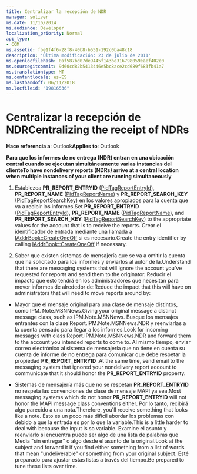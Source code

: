 ```yaml
---
title: Centralizar la recepción de NDR
manager: soliver
ms.date: 11/16/2014
ms.audience: Developer
localization_priority: Normal
api_type:
- COM
ms.assetid: fbe1f4f6-28f8-40b8-b551-192c0ba48c18
description: 'Última modificación: 23 de julio de 2011'
ms.openlocfilehash: 0af587bd07de9445f143be316798059eaef402e0
ms.sourcegitcommit: 9d60cd82b5413446e5bc8ace2cd689f683fb41a7
ms.translationtype: MT
ms.contentlocale: es-ES
ms.lasthandoff: 06/11/2018
ms.locfileid: "19816536"
---
```

# <a name="centralizing-the-receipt-of-ndrs"></a><span data-ttu-id="a9f1e-103">Centralizar la recepción de NDR</span><span class="sxs-lookup"><span data-stu-id="a9f1e-103">Centralizing the receipt of NDRs</span></span>

<span data-ttu-id="a9f1e-104">**Hace referencia a**: Outlook</span><span class="sxs-lookup"><span data-stu-id="a9f1e-104">**Applies to**: Outlook</span></span> 
  
<span data-ttu-id="a9f1e-105">**Para que los informes de no entrega (NDR) entran en una ubicación central cuando se ejecutan simultáneamente varias instancias del cliente**</span><span class="sxs-lookup"><span data-stu-id="a9f1e-105">**To have nondelivery reports (NDRs) arrive at a central location when multiple instances of your client are running simultaneously**</span></span>
  
1. <span data-ttu-id="a9f1e-106">Establezca **PR_REPORT_ENTRYID** ([PidTagReportEntryId](pidtagreportentryid-canonical-property.md)), **PR_REPORT_NAME** ([PidTagReportName](pidtagreportname-canonical-property.md)) y **PR_REPORT_SEARCH_KEY** ([PidTagReportSearchKey](pidtagreportsearchkey-canonical-property.md)) en los valores apropiados para la cuenta que va a recibir los informes.</span><span class="sxs-lookup"><span data-stu-id="a9f1e-106">Set **PR_REPORT_ENTRYID** ([PidTagReportEntryId](pidtagreportentryid-canonical-property.md)), **PR_REPORT_NAME** ([PidTagReportName](pidtagreportname-canonical-property.md)), and **PR_REPORT_SEARCH_KEY** ([PidTagReportSearchKey](pidtagreportsearchkey-canonical-property.md)) to the appropriate values for the account that is to receive the reports.</span></span> <span data-ttu-id="a9f1e-107">Crear el identificador de entrada mediante una llamada a [IAddrBook::CreateOneOff](iaddrbook-createoneoff.md) si es necesario.</span><span class="sxs-lookup"><span data-stu-id="a9f1e-107">Create the entry identifier by calling [IAddrBook::CreateOneOff](iaddrbook-createoneoff.md) if necessary.</span></span> 
    
2. <span data-ttu-id="a9f1e-108">Saber que existen sistemas de mensajería que se va a omitir la cuenta que ha solicitado para los informes y enviarlos al autor de la.</span><span class="sxs-lookup"><span data-stu-id="a9f1e-108">Understand that there are messaging systems that will ignore the account you've requested for reports and send them to the originator.</span></span> <span data-ttu-id="a9f1e-109">Reducir el impacto que esto tendrá en los administradores que necesitan para mover informes de alrededor de:</span><span class="sxs-lookup"><span data-stu-id="a9f1e-109">Reduce the impact that this will have on administrators that will need to move reports around by:</span></span>
    
- <span data-ttu-id="a9f1e-110">Mayor que el mensaje original para una clase de mensaje distintos, como IPM. Note.MSNNews.</span><span class="sxs-lookup"><span data-stu-id="a9f1e-110">Giving your original message a distinct message class, such as IPM.Note.MSNNews.</span></span> <span data-ttu-id="a9f1e-111">Busque los mensajes entrantes con la clase Report.IPM.Note.MSNNews.NDR y reenviarlas a la cuenta pensado para llegar a los informes.</span><span class="sxs-lookup"><span data-stu-id="a9f1e-111">Look for incoming messages with class Report.IPM.Note.MSNNews.NDR and forward them to the account you intended reports to come to.</span></span> <span data-ttu-id="a9f1e-112">Al mismo tiempo, enviar correo electrónico al sistema de mensajería que no tiene en cuenta su cuenta de informe de no entrega para comunicar que debe respetar la propiedad **PR_REPORT_ENTRYID** .</span><span class="sxs-lookup"><span data-stu-id="a9f1e-112">At the same time, send email to the messaging system that ignored your nondelivery report account to communicate that it should honor the **PR_REPORT_ENTRYID** property.</span></span> 
    
- <span data-ttu-id="a9f1e-113">Sistemas de mensajería más que no se respetan **PR_REPORT_ENTRYID** no respeta las convenciones de clase de mensaje MAPI ya sea.</span><span class="sxs-lookup"><span data-stu-id="a9f1e-113">Most messaging systems which do not honor **PR_REPORT_ENTRYID** will not honor the MAPI message class conventions either.</span></span> <span data-ttu-id="a9f1e-114">Por lo tanto, recibirá algo parecido a una nota.</span><span class="sxs-lookup"><span data-stu-id="a9f1e-114">Therefore, you'll receive something that looks like a note.</span></span> <span data-ttu-id="a9f1e-115">Esto es un poco más difícil abordar los problemas con debido a que la entrada es por lo que la variable.</span><span class="sxs-lookup"><span data-stu-id="a9f1e-115">This is a little harder to deal with because the input is so variable.</span></span> <span data-ttu-id="a9f1e-116">Examine el asunto y reenviarlo si encuentra puede ser algo de una lista de palabras que Media "sin entregar" o algo desde el asunto de la original.</span><span class="sxs-lookup"><span data-stu-id="a9f1e-116">Look at the subject and forward it if you find either something from a list of words that mean "undeliverable" or something from your original subject.</span></span> <span data-ttu-id="a9f1e-117">Esté preparado para ajustar estas listas a través del tiempo.</span><span class="sxs-lookup"><span data-stu-id="a9f1e-117">Be prepared to tune these lists over time.</span></span> 
    

